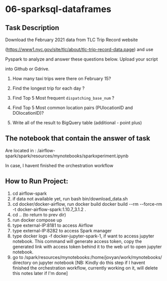 # 06-sparksql-dataframes

## Task Description
Download the February 2021 data from TLC Trip Record website

(https://www1.nyc.gov/site/tlc/about/tlc-trip-record-data.page) and use

Pyspark to analyze and answer these questions below. Upload your script

into Github or Gdrive.

1. How many taxi trips were there on February 15?

2. Find the longest trip for each day ?

3. Find Top 5 Most frequent `dispatching_base_num` ?

4. Find Top 5 Most common location pairs (PUlocationID and DOlocationID)?

5. Write all of the result to BigQuery table (additional - point plus)

## The notebook that contain the answer of task

Are located in :
/airflow-spark/spark/resources/mynotebooks/sparkxperiment.ipynb

In case, I havent finished the orchestration workflow

## How to Run Project:
1. cd airflow-spark 
2. if data not available yet, run bash bin/download_data.sh
3. cd docker/docker-airflow, run docker build docker build --rm --force-rm -t docker-airflow-spark:1.10.7_3.1.2 .
4. cd .. (to return to prev dir)
5. run docker compose up
6. type external-IP:8181 to access Airflow
7. type external-IP:8282 to access Spark manager
8. type docker logs -f docker-jupyter-spark-1, if want to access jupyter notebook.  This command will generate access token, copy the generated link with access token behind it to the web url to open jupyter notebook.
9. go to /spark/resources/mynotebooks:/home/jovyan/work/mynotebooks/ directory on jupyter notebook [NB: Kindly do this step if I havent finished the orchestration workflow, currently working on it, will delete this notes later if I'm done]
